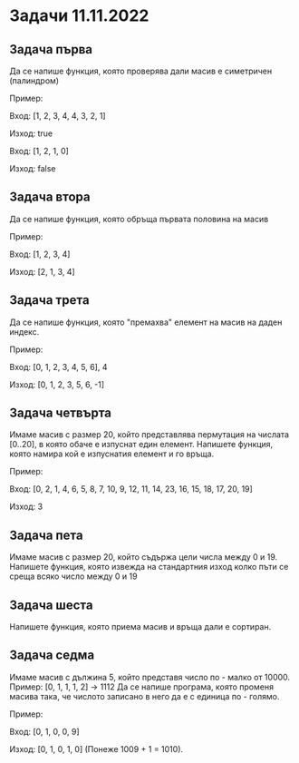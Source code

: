 # Задачи 11.11.2022

## Задача първа
Да се напише функция, която проверява дали масив е симетричен (палиндром)

Пример:

Вход: [1, 2, 3, 4, 4, 3, 2, 1] 

Изход: true

Вход: [1, 2, 1, 0]

Изход: false

## Задача втора
Да се напише функция, която обръща първата половина на масив

Пример:

Вход: [1, 2, 3, 4]

Изход: [2, 1, 3, 4]

## Задача трета
Да се напише функция, която "премахва" елемент на масив на даден индекс. 

Пример:

Вход: [0, 1, 2, 3, 4, 5, 6], 4

Изход: [0, 1, 2, 3, 5, 6, -1]

## Задача четвърта
Имаме масив с размер 20, който представлява пермутация на числата [0..20], в която обаче е изпуснат един елемент. Напишете функция, която намира кой е изпуснатия елемент и го връща.

Пример:

Вход: [0, 2, 1, 4, 6, 5, 8, 7, 10, 9, 12, 11, 14, 23, 16, 15, 18, 17, 20, 19]

Изход: 3

## Задача пета
Имаме масив с размер 20, който съдържа цели числа между 0 и 19. Напишете функция, която извежда на стандартния изход колко пъти се среща всяко число между 0 и 19

## Задача шеста
Напишете функция, която приема масив и връща дали е сортиран.

## Задача седма
Имаме масив с дължина 5, който представя число по - малко от 10000.
Пример:
[0, 1, 1, 1, 2] -> 1112
Да се напише програма, която променя масива така, че числото записано в него да е с единица по - голямо.

Пример:

Вход: [0, 1, 0, 0, 9]

Изход: [0, 1, 0, 1, 0] (Понеже 1009 + 1 = 1010).

 
